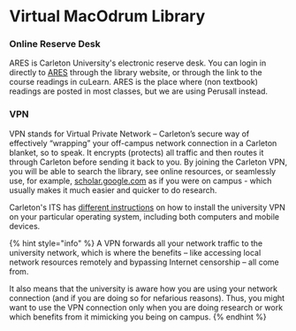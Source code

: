 # Virtual MacOdrum Library

### Online Reserve Desk

ARES is Carleton University's electronic reserve desk. You can login in directly to [ARES](https://reserves.library.carleton.ca/ares/) through the library website, or through the link to the course readings in cuLearn. ARES is the place where \(non textbook\) readings are posted in most classes, but we are using Perusall instead.

### VPN

VPN stands for Virtual Private Network – Carleton’s secure way of effectively “wrapping” your off-campus network connection in a Carleton blanket, so to speak. It encrypts \(protects\) all traffic and then routes it through Carleton before sending it back to you. By joining the Carleton VPN, you will be able to search the library, see online resources, or seamlessly use, for example, [scholar.google.com](https://scholar.google.com) as if you were on campus - which usually makes it much easier and quicker to do research.

Carleton's ITS has [different instructions](https://carleton.ca/its/help-centre/cat/vpn/) on how to install the university VPN on your particular operating system, including both computers and mobile devices. 

{% hint style="info" %}
A VPN forwards all your network traffic to the university network, which is where the benefits – like accessing local network resources remotely and bypassing Internet censorship – all come from. 

It also means that the university is aware how you are using your network connection \(and if you are doing so for nefarious reasons\). Thus, you might want to use the VPN connection only when you are doing research or work which benefits from it mimicking you being on campus. 
{% endhint %}

